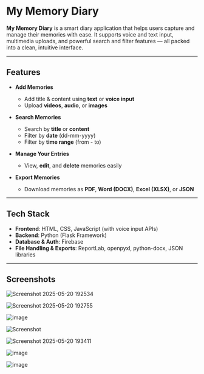#  My Memory Diary

**My Memory Diary** is a smart diary application that helps users capture and manage their memories with ease. It supports voice and text input, multimedia uploads, and powerful search and filter features — all packed into a clean, intuitive interface.

---

## Features

- **Add Memories**
  - Add title & content using **text** or **voice input**
  - Upload **videos**, **audio**, or **images**
  
- **Search Memories**
  - Search by **title** or **content**
  - Filter by **date** (dd-mm-yyyy)
  - Filter by **time range** (from - to)

- **Manage Your Entries**
  - View, **edit**, and **delete** memories easily

- **Export Memories**
  - Download memories as **PDF**, **Word (DOCX)**, **Excel (XLSX)**, or **JSON**

---

## Tech Stack

-  **Frontend**: HTML, CSS, JavaScript (with voice input APIs)
-  **Backend**: Python (Flask Framework)
-  **Database & Auth**: Firebase
-  **File Handling & Exports**: ReportLab, openpyxl, python-docx, JSON libraries

---

##  Screenshots
![Screenshot 2025-05-20 192534](https://github.com/user-attachments/assets/0e140b69-6df0-46e3-9e12-a8553c025d43)


![Screenshot 2025-05-20 192755](https://github.com/user-attachments/assets/e8b7c3c9-b424-407f-b6b2-6d249395c1ab)



![image](https://github.com/user-attachments/assets/2bd995e4-de0a-40ae-a5c2-8fc22ade06bb)





![Screenshot](https://github.com/user-attachments/assets/3bb14d14-b6f2-4265-ace4-9bb65b2d86d9)







![Screenshot 2025-05-20 193411](https://github.com/user-attachments/assets/2cd4319a-a9ea-44be-b5b6-29660767fe27)


![image](https://github.com/user-attachments/assets/592cf2c9-1d39-4d4a-83f1-ee4be258c5f3)


![image](https://github.com/user-attachments/assets/4003ce0f-fefd-40a9-b3c6-fb01dd6af053)



